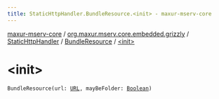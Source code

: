 ```yaml
---
title: StaticHttpHandler.BundleResource.<init> - maxur-mserv-core
---
```


[maxur-mserv-core](../../../index.html) / [org.maxur.mserv.core.embedded.grizzly](../../index.html) / [StaticHttpHandler](../index.html) / [BundleResource](index.html) / [&lt;init&gt;](.)

# &lt;init&gt;

`BundleResource(url: `[`URL`](http://docs.oracle.com/javase/8/docs/api/java/net/URL.html)`, mayBeFolder: `[`Boolean`](https://kotlinlang.org/api/latest/jvm/stdlib/kotlin/-boolean/index.html)`)`